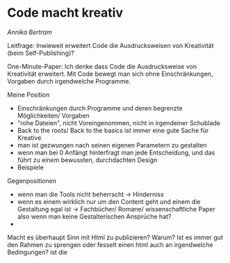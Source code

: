 
# Code macht kreativ
*Annika Bertram*

Leitfrage:
Inwieweit erweitert Code die Ausdrucksweisen von Kreativität (beim Self-Publishing)?

One-Minute-Paper:
Ich denke dass Code die Ausdrucksweise von Kreativität erweitert. Mit Code bewegt man sich ohne Einschränkungen, Vorgaben durch irgendwelche Programme.

Meine Position
- Einschränkungen durch Programme und deren begrenzte Möglichkeiten/ Vorgaben
- "rohe Dateien", nicht Voreingenommen, nicht in irgendeiner Schublade
- Back to the roots/ Back to the basics ist immer eine gute Sache für Kreative
- man ist gezwungen nach seinen eigenen Parametern zu gestalten
- wenn man bei 0 Anfängt hinterfragt man jede Entscheidung, und das führt zu einem bewussten, durchdachten Design
- Beispiele

Gegenpositionen
- wenn man die Tools nicht beherrscht -> Hinderniss
- wenn es einem wirklich nur um den Content geht und einem die Gestaltung egal ist -> Fachbücher/ Romane/ wissenschaftliche Paper also wenn man keine Gestalterischen Ansprüche hat?
- 


Macht es überhaupt Sinn mit Html zu publizieren?
Warum?
Ist es immer gut den Rahmen zu sprengen oder fesselt einen html auch an irgendwelche Bedingungen?
ist die 
